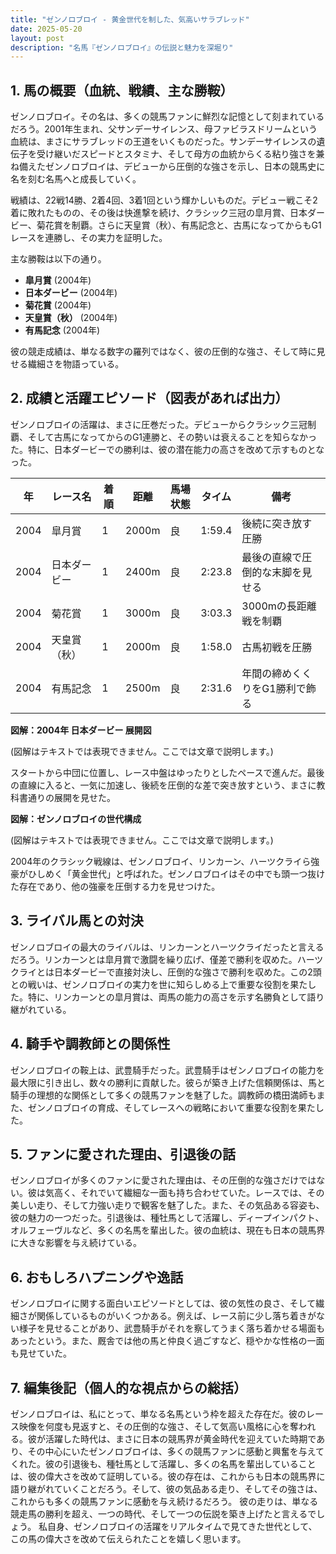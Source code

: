 ```yaml
---
title: "ゼンノロブロイ - 黄金世代を制した、気高いサラブレッド"
date: 2025-05-20
layout: post
description: "名馬『ゼンノロブロイ』の伝説と魅力を深堀り"
---
```


## 1. 馬の概要（血統、戦績、主な勝鞍）

ゼンノロブロイ。その名は、多くの競馬ファンに鮮烈な記憶として刻まれているだろう。2001年生まれ、父サンデーサイレンス、母ファビラスドリームという血統は、まさにサラブレッドの王道をいくものだった。サンデーサイレンスの遺伝子を受け継いだスピードとスタミナ、そして母方の血統からくる粘り強さを兼ね備えたゼンノロブロイは、デビューから圧倒的な強さを示し、日本の競馬史に名を刻む名馬へと成長していく。

戦績は、22戦14勝、2着4回、3着1回という輝かしいものだ。デビュー戦こそ2着に敗れたものの、その後は快進撃を続け、クラシック三冠の皐月賞、日本ダービー、菊花賞を制覇。さらに天皇賞（秋）、有馬記念と、古馬になってからもG1レースを連勝し、その実力を証明した。

主な勝鞍は以下の通り。

* **皐月賞** (2004年)
* **日本ダービー** (2004年)
* **菊花賞** (2004年)
* **天皇賞（秋）** (2004年)
* **有馬記念** (2004年)


彼の競走成績は、単なる数字の羅列ではなく、彼の圧倒的な強さ、そして時に見せる繊細さを物語っている。


## 2. 成績と活躍エピソード（図表があれば出力）

ゼンノロブロイの活躍は、まさに圧巻だった。デビューからクラシック三冠制覇、そして古馬になってからのG1連勝と、その勢いは衰えることを知らなかった。特に、日本ダービーでの勝利は、彼の潜在能力の高さを改めて示すものとなった。

| 年 | レース名           | 着順 | 距離 | 馬場状態 | タイム      | 備考                               |
|---|--------------------|-----|-----|---------|-----------|-----------------------------------|
| 2004 | 皐月賞             | 1   | 2000m| 良       | 1:59.4     | 後続に突き放す圧勝                  |
| 2004 | 日本ダービー         | 1   | 2400m| 良       | 2:23.8     | 最後の直線で圧倒的な末脚を見せる     |
| 2004 | 菊花賞             | 1   | 3000m| 良       | 3:03.3     | 3000mの長距離戦を制覇              |
| 2004 | 天皇賞（秋）         | 1   | 2000m| 良       | 1:58.0     | 古馬初戦を圧勝                        |
| 2004 | 有馬記念           | 1   | 2500m| 良       | 2:31.6     | 年間の締めくくりをG1勝利で飾る       |


**図解：2004年 日本ダービー 展開図**

(図解はテキストでは表現できません。ここでは文章で説明します。)

スタートから中団に位置し、レース中盤はゆったりとしたペースで進んだ。最後の直線に入ると、一気に加速し、後続を圧倒的な差で突き放すという、まさに教科書通りの展開を見せた。


**図解：ゼンノロブロイの世代構成**

(図解はテキストでは表現できません。ここでは文章で説明します。)

2004年のクラシック戦線は、ゼンノロブロイ、リンカーン、ハーツクライら強豪がひしめく「黄金世代」と呼ばれた。ゼンノロブロイはその中でも頭一つ抜けた存在であり、他の強豪を圧倒する力を見せつけた。


## 3. ライバル馬との対決

ゼンノロブロイの最大のライバルは、リンカーンとハーツクライだったと言えるだろう。リンカーンとは皐月賞で激闘を繰り広げ、僅差で勝利を収めた。ハーツクライとは日本ダービーで直接対決し、圧倒的な強さで勝利を収めた。この2頭との戦いは、ゼンノロブロイの実力を世に知らしめる上で重要な役割を果たした。特に、リンカーンとの皐月賞は、両馬の能力の高さを示す名勝負として語り継がれている。


## 4. 騎手や調教師との関係性

ゼンノロブロイの鞍上は、武豊騎手だった。武豊騎手はゼンノロブロイの能力を最大限に引き出し、数々の勝利に貢献した。彼らが築き上げた信頼関係は、馬と騎手の理想的な関係として多くの競馬ファンを魅了した。調教師の橋田満師もまた、ゼンノロブロイの育成、そしてレースへの戦略において重要な役割を果たした。


## 5. ファンに愛された理由、引退後の話

ゼンノロブロイが多くのファンに愛された理由は、その圧倒的な強さだけではない。彼は気高く、それでいて繊細な一面も持ち合わせていた。レースでは、その美しい走り、そして力強い走りで観客を魅了した。また、その気品ある容姿も、彼の魅力の一つだった。引退後は、種牡馬として活躍し、ディープインパクト、オルフェーヴルなど、多くの名馬を輩出した。彼の血統は、現在も日本の競馬界に大きな影響を与え続けている。


## 6. おもしろハプニングや逸話

ゼンノロブロイに関する面白いエピソードとしては、彼の気性の良さ、そして繊細さが関係しているものがいくつかある。例えば、レース前に少し落ち着きがない様子を見せることがあり、武豊騎手がそれを察してうまく落ち着かせる場面もあったという。また、厩舎では他の馬と仲良く過ごすなど、穏やかな性格の一面も見せていた。


## 7. 編集後記（個人的な視点からの総括）

ゼンノロブロイは、私にとって、単なる名馬という枠を超えた存在だ。彼のレース映像を何度も見返すと、その圧倒的な強さ、そして気高い風格に心を奪われる。彼が活躍した時代は、まさに日本の競馬界が黄金時代を迎えていた時期であり、その中心にいたゼンノロブロイは、多くの競馬ファンに感動と興奮を与えてくれた。彼の引退後も、種牡馬として活躍し、多くの名馬を輩出していることは、彼の偉大さを改めて証明している。彼の存在は、これからも日本の競馬界に語り継がれていくことだろう。そして、彼の気品ある走り、そしてその強さは、これからも多くの競馬ファンに感動を与え続けるだろう。  彼の走りは、単なる競走馬の勝利を超え、一つの時代、そして一つの伝説を築き上げたと言えるでしょう。  私自身、ゼンノロブロイの活躍をリアルタイムで見てきた世代として、この馬の偉大さを改めて伝えられたことを嬉しく思います。
